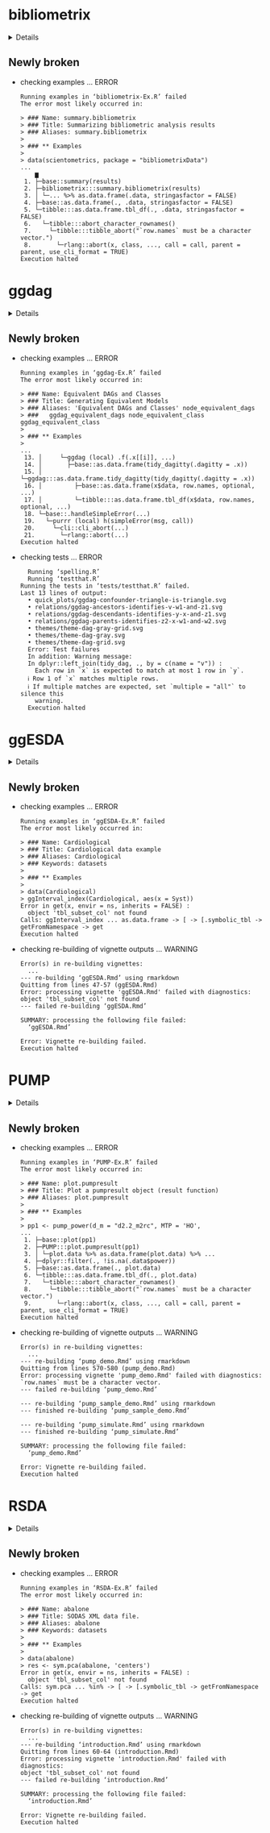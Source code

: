 # bibliometrix

<details>

* Version: 4.1.1
* GitHub: https://github.com/massimoaria/bibliometrix
* Source code: https://github.com/cran/bibliometrix
* Date/Publication: 2023-02-09 20:40:07 UTC
* Number of recursive dependencies: 162

Run `revdepcheck::cloud_details(, "bibliometrix")` for more info

</details>

## Newly broken

*   checking examples ... ERROR
    ```
    Running examples in ‘bibliometrix-Ex.R’ failed
    The error most likely occurred in:
    
    > ### Name: summary.bibliometrix
    > ### Title: Summarizing bibliometric analysis results
    > ### Aliases: summary.bibliometrix
    > 
    > ### ** Examples
    > 
    > data(scientometrics, package = "bibliometrixData")
    ...
        ▆
     1. ├─base::summary(results)
     2. ├─bibliometrix:::summary.bibliometrix(results)
     3. │ └─... %>% as.data.frame(.data, stringasfactor = FALSE)
     4. ├─base::as.data.frame(., .data, stringasfactor = FALSE)
     5. └─tibble:::as.data.frame.tbl_df(., .data, stringasfactor = FALSE)
     6.   └─tibble:::abort_character_rownames()
     7.     └─tibble:::tibble_abort("`row.names` must be a character vector.")
     8.       └─rlang::abort(x, class, ..., call = call, parent = parent, use_cli_format = TRUE)
    Execution halted
    ```

# ggdag

<details>

* Version: 0.2.7
* GitHub: https://github.com/malcolmbarrett/ggdag
* Source code: https://github.com/cran/ggdag
* Date/Publication: 2022-10-29 21:10:13 UTC
* Number of recursive dependencies: 101

Run `revdepcheck::cloud_details(, "ggdag")` for more info

</details>

## Newly broken

*   checking examples ... ERROR
    ```
    Running examples in ‘ggdag-Ex.R’ failed
    The error most likely occurred in:
    
    > ### Name: Equivalent DAGs and Classes
    > ### Title: Generating Equivalent Models
    > ### Aliases: 'Equivalent DAGs and Classes' node_equivalent_dags
    > ###   ggdag_equivalent_dags node_equivalent_class ggdag_equivalent_class
    > 
    > ### ** Examples
    > 
    ...
     13. │     └─ggdag (local) .f(.x[[i]], ...)
     14. │       ├─base::as.data.frame(tidy_dagitty(.dagitty = .x))
     15. │       └─ggdag:::as.data.frame.tidy_dagitty(tidy_dagitty(.dagitty = .x))
     16. │         ├─base::as.data.frame(x$data, row.names, optional, ...)
     17. │         └─tibble:::as.data.frame.tbl_df(x$data, row.names, optional, ...)
     18. └─base::.handleSimpleError(...)
     19.   └─purrr (local) h(simpleError(msg, call))
     20.     └─cli::cli_abort(...)
     21.       └─rlang::abort(...)
    Execution halted
    ```

*   checking tests ... ERROR
    ```
      Running ‘spelling.R’
      Running ‘testthat.R’
    Running the tests in ‘tests/testthat.R’ failed.
    Last 13 lines of output:
      • quick_plots/ggdag-confounder-triangle-is-triangle.svg
      • relations/ggdag-ancestors-identifies-v-w1-and-z1.svg
      • relations/ggdag-descendants-identifies-y-x-and-z1.svg
      • relations/ggdag-parents-identifies-z2-x-w1-and-w2.svg
      • themes/theme-dag-gray-grid.svg
      • themes/theme-dag-gray.svg
      • themes/theme-dag-grid.svg
      Error: Test failures
      In addition: Warning message:
      In dplyr::left_join(tidy_dag, ., by = c(name = "v")) :
        Each row in `x` is expected to match at most 1 row in `y`.
      ℹ Row 1 of `x` matches multiple rows.
      ℹ If multiple matches are expected, set `multiple = "all"` to silence this
        warning.
      Execution halted
    ```

# ggESDA

<details>

* Version: 0.2.0
* GitHub: https://github.com/kiangkiangkiang/ggESDA
* Source code: https://github.com/cran/ggESDA
* Date/Publication: 2022-08-19 08:40:10 UTC
* Number of recursive dependencies: 208

Run `revdepcheck::cloud_details(, "ggESDA")` for more info

</details>

## Newly broken

*   checking examples ... ERROR
    ```
    Running examples in ‘ggESDA-Ex.R’ failed
    The error most likely occurred in:
    
    > ### Name: Cardiological
    > ### Title: Cardiological data example
    > ### Aliases: Cardiological
    > ### Keywords: datasets
    > 
    > ### ** Examples
    > 
    > data(Cardiological)
    > ggInterval_index(Cardiological, aes(x = Syst))
    Error in get(x, envir = ns, inherits = FALSE) : 
      object 'tbl_subset_col' not found
    Calls: ggInterval_index ... as.data.frame -> [ -> [.symbolic_tbl -> getFromNamespace -> get
    Execution halted
    ```

*   checking re-building of vignette outputs ... WARNING
    ```
    Error(s) in re-building vignettes:
      ...
    --- re-building ‘ggESDA.Rmd’ using rmarkdown
    Quitting from lines 47-57 (ggESDA.Rmd) 
    Error: processing vignette 'ggESDA.Rmd' failed with diagnostics:
    object 'tbl_subset_col' not found
    --- failed re-building ‘ggESDA.Rmd’
    
    SUMMARY: processing the following file failed:
      ‘ggESDA.Rmd’
    
    Error: Vignette re-building failed.
    Execution halted
    ```

# PUMP

<details>

* Version: 1.0.1
* GitHub: https://github.com/MDRCNY/PUMP
* Source code: https://github.com/cran/PUMP
* Date/Publication: 2022-09-17 20:06:16 UTC
* Number of recursive dependencies: 129

Run `revdepcheck::cloud_details(, "PUMP")` for more info

</details>

## Newly broken

*   checking examples ... ERROR
    ```
    Running examples in ‘PUMP-Ex.R’ failed
    The error most likely occurred in:
    
    > ### Name: plot.pumpresult
    > ### Title: Plot a pumpresult object (result function)
    > ### Aliases: plot.pumpresult
    > 
    > ### ** Examples
    > 
    > pp1 <- pump_power(d_m = "d2.2_m2rc", MTP = 'HO',
    ...
     1. ├─base::plot(pp1)
     2. ├─PUMP:::plot.pumpresult(pp1)
     3. │ └─plot.data %>% as.data.frame(plot.data) %>% ...
     4. ├─dplyr::filter(., !is.na(.data$power))
     5. ├─base::as.data.frame(., plot.data)
     6. └─tibble:::as.data.frame.tbl_df(., plot.data)
     7.   └─tibble:::abort_character_rownames()
     8.     └─tibble:::tibble_abort("`row.names` must be a character vector.")
     9.       └─rlang::abort(x, class, ..., call = call, parent = parent, use_cli_format = TRUE)
    Execution halted
    ```

*   checking re-building of vignette outputs ... WARNING
    ```
    Error(s) in re-building vignettes:
      ...
    --- re-building ‘pump_demo.Rmd’ using rmarkdown
    Quitting from lines 570-580 (pump_demo.Rmd) 
    Error: processing vignette 'pump_demo.Rmd' failed with diagnostics:
    `row.names` must be a character vector.
    --- failed re-building ‘pump_demo.Rmd’
    
    --- re-building ‘pump_sample_demo.Rmd’ using rmarkdown
    --- finished re-building ‘pump_sample_demo.Rmd’
    
    --- re-building ‘pump_simulate.Rmd’ using rmarkdown
    --- finished re-building ‘pump_simulate.Rmd’
    
    SUMMARY: processing the following file failed:
      ‘pump_demo.Rmd’
    
    Error: Vignette re-building failed.
    Execution halted
    ```

# RSDA

<details>

* Version: 3.0.13
* GitHub: NA
* Source code: https://github.com/cran/RSDA
* Date/Publication: 2022-07-16 07:30:37 UTC
* Number of recursive dependencies: 151

Run `revdepcheck::cloud_details(, "RSDA")` for more info

</details>

## Newly broken

*   checking examples ... ERROR
    ```
    Running examples in ‘RSDA-Ex.R’ failed
    The error most likely occurred in:
    
    > ### Name: abalone
    > ### Title: SODAS XML data file.
    > ### Aliases: abalone
    > ### Keywords: datasets
    > 
    > ### ** Examples
    > 
    > data(abalone)
    > res <- sym.pca(abalone, 'centers')
    Error in get(x, envir = ns, inherits = FALSE) : 
      object 'tbl_subset_col' not found
    Calls: sym.pca ... %in% -> [ -> [.symbolic_tbl -> getFromNamespace -> get
    Execution halted
    ```

*   checking re-building of vignette outputs ... WARNING
    ```
    Error(s) in re-building vignettes:
      ...
    --- re-building ‘introduction.Rmd’ using rmarkdown
    Quitting from lines 60-64 (introduction.Rmd) 
    Error: processing vignette 'introduction.Rmd' failed with diagnostics:
    object 'tbl_subset_col' not found
    --- failed re-building ‘introduction.Rmd’
    
    SUMMARY: processing the following file failed:
      ‘introduction.Rmd’
    
    Error: Vignette re-building failed.
    Execution halted
    ```

